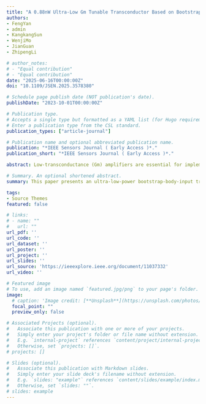 ```yaml
---
title: "A 0.88nW Ultra-Low Gm Tunable Transconductor Based on Bootstrap Body Input for Biomedical Sensors"
authors:
- FengYan
- admin
- KangkangSun
- WenjiMo
- JianGuan
- ZhipengLi

# author_notes:
# - "Equal contribution"
# - "Equal contribution"
date: "2025-06-16T00:00:00Z"
doi: "10.1109/JSEN.2025.3578380"

# Schedule page publish date (NOT publication's date).
publishDate: "2023-10-01T00:00:00Z"

# Publication type.
# Accepts a single type but formatted as a YAML list (for Hugo requirements).
# Enter a publication type from the CSL standard.
publication_types: ["article-journal"]

# Publication name and optional abbreviated publication name.
publication: "*IEEE Sensors Journal ( Early Access )*."
publication_short: "*IEEE Sensors Journal ( Early Access )*."

abstract: Low-transconductance (Gm) amplifiers are essential for implementing low-frequency continuous-time filters, a critical aspect for biomedical sensors. This paper proposes a low-power, low-Gm amplifier based on the bootstrap-body-input technique. The input topology of the transconductor consists of two transistors with body-inputs and a source degeneration resistor. The source of the two transistors connected to the resistor, which bootstraps the terminal voltages and expands the input range. To further reduce the Gm value of the transconductor, an area-efficient series-parallel current mirror is adopted. The transconductor was fabricated in a 0.18 μm CMOS process. Measurement results show that the bootstrap-body-input transconductor achieves a reduction in Gm value of more than 1200 times over conventional body-input transconductor. The proposed transconductor features a tuning range of 27 to 581 pA/V at 0.8 V supply voltage, with a power consumption of only 0.88 nW. The input-referred noise is measured at 25.4 μV/√Hz at 100 Hz and the power supply rejection ratio exceeds 56 dB. Tuning tests reveal that the proposed transconductor allows for programming the control voltage of the remaining gate terminals to adjust the Gm value, compensating for variations in process, voltage, and temperature.

# Summary. An optional shortened abstract.
summary: This paper presents an ultra-low-power bootstrap-body-input transconductor with a tunable Gm range of 27–581 pA/V, achieving a 1200× reduction in transconductance and consuming only 0.88 nW at 0.8 V for biomedical filter applications.

tags:
- Source Themes
featured: false

# links:
# - name: ""
#   url: ""
url_pdf: ''
url_code: ''
url_dataset: ''
url_poster: ''
url_project: ''
url_slides: ''
url_source: 'https://ieeexplore.ieee.org/document/11037332'
url_video: ''

# Featured image
# To use, add an image named `featured.jpg/png` to your page's folder. 
image:
  # caption: 'Image credit: [**Unsplash**](https://unsplash.com/photos/jdD8gXaTZsc)'
  focal_point: ""
  preview_only: false

# Associated Projects (optional).
#   Associate this publication with one or more of your projects.
#   Simply enter your project's folder or file name without extension.
#   E.g. `internal-project` references `content/project/internal-project/index.md`.
#   Otherwise, set `projects: []`.
# projects: []

# Slides (optional).
#   Associate this publication with Markdown slides.
#   Simply enter your slide deck's filename without extension.
#   E.g. `slides: "example"` references `content/slides/example/index.md`.
#   Otherwise, set `slides: ""`.
# slides: example
---
```


<!-- {{% callout note %}}
Click the *Cite* button above to demo the feature to enable visitors to import publication metadata into their reference management software.
{{% /callout %}}

{{% callout note %}}
Create your slides in Markdown - click the *Slides* button to check out the example.
{{% /callout %}}

Add the publication's **full text** or **supplementary notes** here. You can use rich formatting such as including [code, math, and images](https://docs.hugoblox.com/content/writing-markdown-latex/). -->
